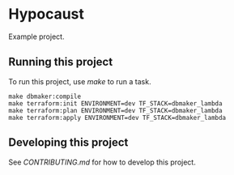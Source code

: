 # Hypocaust

Example project.

## Running this project

To run this project, use *make* to run a task.

    make dbmaker:compile
    make terraform:init ENVIRONMENT=dev TF_STACK=dbmaker_lambda
    make terraform:plan ENVIRONMENT=dev TF_STACK=dbmaker_lambda
    make terraform:apply ENVIRONMENT=dev TF_STACK=dbmaker_lambda

## Developing this project

See *CONTRIBUTING.md* for how to develop this project.
